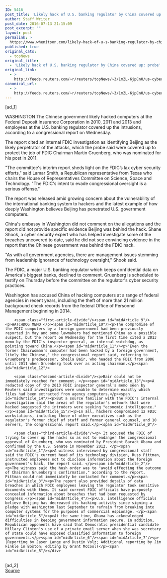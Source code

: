 ```yaml
---
ID: 5416
post_title: 'Likely hack of U.S. banking regulator by China covered up: probe'
author: Staff Writer
post_date: 2016-07-13 21:15:09
post_excerpt: ""
layout: post
permalink: >
  https://www.whenitson.com/likely-hack-of-u-s-banking-regulator-by-china-covered-up-probe/
published: true
original_cats:
  - topNews
original_title:
  - 'Likely hack of U.S. banking regulator by China covered up: probe'
original_link:
  - >
    http://feeds.reuters.com/~r/reuters/topNews/~3/1mZL-6jpCn0/us-cyber-fdic-china-idUSKCN0ZT20M
canonical_url:
  - >
    http://feeds.reuters.com/~r/reuters/topNews/~3/1mZL-6jpCn0/us-cyber-fdic-china-idUSKCN0ZT20M
---
```

 [ad_1]
<br><div id="articleText">
<span id="midArticle_start"/>

<span id="midArticle_0"/><span class="focusParagraph" readability="6"><p><span class="articleLocation">WASHINGTON</span> The Chinese government likely hacked computers at the Federal Deposit Insurance Corporation in 2010, 2011 and 2013 and employees at the U.S. banking regulator covered up the intrusions, according to a congressional report on Wednesday.</p></span><span id="midArticle_1"/><p>The report cited an internal FDIC investigation as identifying Beijing as the likely perpetrator of the attacks, which the probe said were covered up to protect the job of FDIC Chairman Martin Gruenberg, who was nominated for his post in 2011.</p><span id="midArticle_2"/><p>"The committee's interim report sheds light on the FDIC’s lax cyber security efforts," said Lamar Smith, a Republican representative from Texas who chairs the House of Representatives Committee on Science, Space and Technology. "The FDIC's intent to evade congressional oversight is a serious offense." </p><span id="midArticle_3"/><p>The report was released amid growing concern about the vulnerability of the international banking system to hackers and  the latest example of how deeply Washington believes Beijing has penetrated U.S. government computers. </p><span id="midArticle_4"/><p>China's embassy in Washington did not comment on the allegations and the report did not provide specific evidence Beijing was behind the hack. Shane Shook, a cyber security expert who has helped investigate some of the breaches uncovered to date, said he did not see convincing evidence in the report that the Chinese government was behind the FDIC hack.</p><span id="midArticle_5"/><p>"As with all government agencies, there are management issues stemming from leadership ignorance of technology oversight," Shook said.</p><span id="midArticle_6"/><p>The FDIC, a major U.S. banking regulator which keeps confidential data on America's biggest banks, declined to comment. Gruenberg is scheduled to testify on Thursday before the committee on the regulator's cyber security practices.</p><span id="midArticle_7"/><p>Washington has accused China of hacking computers at a range of federal agencies in recent years, including the theft of more than 21 million background check records from the federal Office of Personnel Management beginning in 2014.</p><span id="midArticle_8"/>
        
        <span class="first-article-divide"/><span id="midArticle_9"/><p>WATCHDOG MEMO </p><span id="midArticle_10"/><p>The compromise of the FDIC computers by a foreign government had been previously reported in May and some lawmakers had mentioned China as a possible suspect, but the report on Wednesday for the first time cited a 2013 memo by the FDIC's inspector general, an internal watchdog, as pointing toward China.</p><span id="midArticle_11"/><p>"Even the former Chairwoman's computer had been hacked by a foreign government, likely the Chinese," the congressional report said, referring to Gruenberg's predecessor, Sheila Bair, who headed the FDIC from 2006 until 2011 when Gruenberg took over as acting chairman.</p><span id="midArticle_12"/>
        
        <span class="second-article-divide"/><p>Bair could not be immediately reached for comment. </p><span id="midArticle_13"/><p>A redacted copy of the 2013 FDIC inspector general's memo seen by Reuters said investigators were unable to determine exactly which files had been extracted from agency computers.</p><span id="midArticle_14"/><p>But a source familiar with the FDIC's internal investigation said the areas of the regulator's network that were hacked suggested the intruders were seeking "economic intelligence."</p><span id="midArticle_15"/><p>In all, hackers compromised 12 FDIC workstations, including those of other executives such as the regulator's former chief of staff and former general counsel, and 10 servers, the congressional report said.</p><span id="midArticle_0"/>
        
        <span class="third-article-divide"/><p> It accused the FDIC of trying to cover up the hacks so as not to endanger the congressional approval of Gruenberg, who was nominated by President Barack Obama and confirmed by the U.S. Senate in November 2012. </p><span id="midArticle_1"/><p>A witness interviewed by congressional staff said the FDIC's current head of its technology division, Russ Pittman, instructed employees not to disclose information about the foreign government's hack, the report said. </p><span id="midArticle_2"/><p>The witness said the hush order was to "avoid effecting the outcome of Chairman Gruenberg's confirmation," according to the report. Pittman could not immediately be contacted for comment.</p><span id="midArticle_3"/><p>The report also provided details of data breaches in which FDIC employees leaving the regulator took sensitive documents with them. It said current FDIC officials have purposely concealed information about breaches that had been requested by Congress.</p><span id="midArticle_4"/><p>U.S. intelligence officials believe Beijing has decreased its hacking activity since signing a pledge with Washington last September to refrain from breaking into computer systems for the purposes of commercial espionage. </p><span id="midArticle_5"/><p>At the same time, Obama has acknowledged difficulties in keeping government information secure. In addition, Republican opponents have said that Democratic presidential candidate Hillary Clinton's use of a private email server when she was secretary of state could have exposed classified information to foreign governments.</p><span id="midArticle_6"/><span id="midArticle_7"/><p> (Reporting by Jason Lange and Dustin Volz; Additional reporting by Jim Finkle in Boston; editing by Grant McCool)</p><span id="midArticle_8"/></div>
<br>[ad_2]
<br><a href="http://feeds.reuters.com/~r/reuters/topNews/~3/1mZL-6jpCn0/us-cyber-fdic-china-idUSKCN0ZT20M">Source </a>